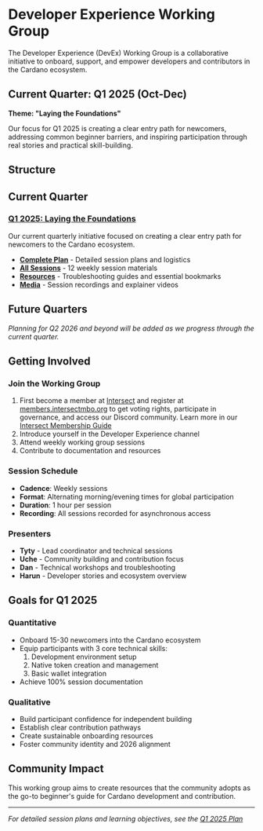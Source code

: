 # Developer Experience Working Group

The Developer Experience (DevEx) Working Group is a collaborative initiative to onboard, support, and empower developers and contributors in the Cardano ecosystem.

## Current Quarter: Q1 2025 (Oct-Dec)

**Theme: "Laying the Foundations"**

Our focus for Q1 2025 is creating a clear entry path for newcomers, addressing common beginner barriers, and inspiring participation through real stories and practical skill-building.

## Structure

## Current Quarter

### [Q1 2025: Laying the Foundations](./Q1-2025/)
Our current quarterly initiative focused on creating a clear entry path for newcomers to the Cardano ecosystem.

- **[Complete Plan](./Q1-2025/)** - Detailed session plans and logistics
- **[All Sessions](./Q1-2025/sessions/)** - 12 weekly session materials  
- **[Resources](./Q1-2025/resources/)** - Troubleshooting guides and essential bookmarks
- **[Media](./Q1-2025/media/)** - Session recordings and explainer videos

## Future Quarters

*Planning for Q2 2026 and beyond will be added as we progress through the current quarter.*

## Getting Involved

### Join the Working Group
1. First become a member at [Intersect](https://www.intersectmbo.org/) and register at [members.intersectmbo.org](https://members.intersectmbo.org/registration) to get voting rights, participate in governance, and access our Discord community. Learn more in our [Intersect Membership Guide](../intersect-membership-guide.md)
2. Introduce yourself in the Developer Experience channel
3. Attend weekly working group sessions
4. Contribute to documentation and resources

### Session Schedule
- **Cadence**: Weekly sessions
- **Format**: Alternating morning/evening times for global participation
- **Duration**: 1 hour per session
- **Recording**: All sessions recorded for asynchronous access

### Presenters
- **Tyty** - Lead coordinator and technical sessions
- **Uche** - Community building and contribution focus
- **Dan** - Technical workshops and troubleshooting
- **Harun** - Developer stories and ecosystem overview

## Goals for Q1 2025

### Quantitative
- Onboard 15-30 newcomers into the Cardano ecosystem
- Equip participants with 3 core technical skills:
  1. Development environment setup
  2. Native token creation and management
  3. Basic wallet integration
- Achieve 100% session documentation

### Qualitative
- Build participant confidence for independent building
- Establish clear contribution pathways
- Create sustainable onboarding resources
- Foster community identity and 2026 alignment

## Community Impact

This working group aims to create resources that the community adopts as the go-to beginner's guide for Cardano development and contribution.

---

*For detailed session plans and learning objectives, see the [Q1 2025 Plan](./devex-wg-q1-2025-plan.md)*